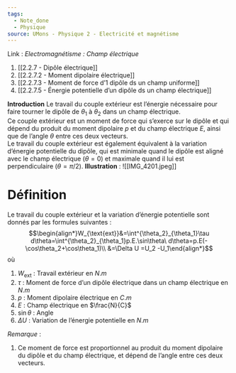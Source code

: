 ```yaml
---
tags:
  - Note_done
  - Physique
source: UMons - Physique 2 - Electricité et magnétisme
---
```


Link :
_Electromagnétisme : Champ électrique_
1. [[2.2.7 - Dipôle électrique]]
2. [[2.2.7.2 - Moment dipolaire électrique]]
3. [[2.2.7.3 - Moment de force d’1 dipôle ds un champ uniforme]]
4. [[2.2.7.5 - Énergie potentielle d’un dipôle ds un champ électrique]]

**Introduction**
Le travail du couple extérieur est l’énergie nécessaire pour faire tourner le dipôle de $θ_1$ à $θ_2$ dans un champ électrique. 
\
Ce couple extérieur est un moment de force qui s’exerce sur le dipôle et qui dépend du produit du moment dipolaire $p$ et du champ électrique $E$, ainsi que de l’angle $θ$ entre ces deux vecteurs. 
\
Le travail du couple extérieur est également équivalent à la variation d’énergie potentielle du dipôle, qui est minimale quand le dipôle est aligné avec le champ électrique $(θ=0)$ et maximale quand il lui est perpendiculaire $(θ=π/2)$. 
**Illustration** : ![[IMG_4201.jpeg]] 

# Définition
Le travail du couple extérieur et la variation d’énergie potentielle sont donnés par les formules suivantes : $$\begin{align*}W_{\text{ext}}&=\int^{\theta_2}_{\theta_1}\tau d\theta=\int^{\theta_2}_{\theta_1}p.E.\sin\theta\ d\theta=p.E(-\cos\theta_2+\cos\theta_1)\\ &=\Delta U =U_2 -U_1\end{align*}$$ où
1. $W_{\text{ext}}$ : Travail extérieur en $N.m$ 
2. $\tau$ : Moment de force d’un dipôle électrique dans un champ électrique en $N.m$ 
3. $p$ : Moment dipolaire électrique en $C.m$ 
4. $E$ : Champ électrique en $\frac{N}{C}$ 
5. $\sin\theta$ : Angle
6. $\Delta U$ : Variation de l’énergie potentielle en $N.m$ 

_Remarque_ :
1. Ce moment de force est proportionnel au produit du moment dipolaire du dipôle et du champ électrique, et dépend de l’angle entre ces deux vecteurs.